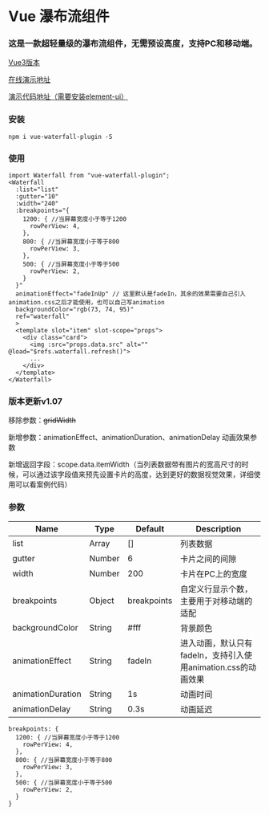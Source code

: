 # Vue 瀑布流组件

### 这是一款超轻量级的瀑布流组件，无需预设高度，支持PC和移动端。

[Vue3版本](https://github.com/heikaimu/vue3-waterfall-plugin)

[在线演示地址](https://heikaimu.github.io/vue-waterfall-plugin/dist/index.html#/)

[演示代码地址（需要安装element-ui）](https://github.com/heikaimu/vue-waterfall-plugin/blob/master/src/views/MyExample.vue)

### 安装
```
npm i vue-waterfall-plugin -S
```

### 使用
```
import Waterfall from "vue-waterfall-plugin";
<Waterfall 
  :list="list" 
  :gutter="10" 
  :width="240" 
  :breakpoints="{
    1200: { //当屏幕宽度小于等于1200
      rowPerView: 4,
    },
    800: { //当屏幕宽度小于等于800
      rowPerView: 3,
    },
    500: { //当屏幕宽度小于等于500
      rowPerView: 2,
    }
  }"
  animationEffect="fadeInUp" // 这里默认是fadeIn，其余的效果需要自己引入animation.css之后才能使用，也可以自己写animation
  backgroundColor="rgb(73, 74, 95)" 
  ref="waterfall"
  >
  <template slot="item" slot-scope="props">
    <div class="card">
      <img :src="props.data.src" alt="" @load="$refs.waterfall.refresh()">
      ...
    </div>
  </template>
</Waterfall>
```

### 版本更新v1.07
移除参数：~~gridWidth~~

新增参数：animationEffect、animationDuration、animationDelay 动画效果参数

新增返回字段：scope.data.itemWidth（当列表数据带有图片的宽高尺寸的时候，可以通过该字段值来预先设置卡片的高度，达到更好的数据视觉效果，详细使用可以看案例代码）

### 参数
| Name             | Type    | Default   | Description           |
| ---------------- | ------- | --------- | --------------------- |
| list             | Array   | []        | 列表数据            |
| gutter           | Number  | 6         | 卡片之间的间隙 |
| width            | Number  | 200       | 卡片在PC上的宽度     |
| breakpoints      | Object  |breakpoints| 自定义行显示个数，主要用于对移动端的适配 |
| backgroundColor  | String  | #fff      | 背景颜色 |
| animationEffect  | String  | fadeIn    | 进入动画，默认只有fadeIn，支持引入使用animation.css的动画效果 |
| animationDuration| String  | 1s        | 动画时间 |
| animationDelay   | String  | 0.3s      | 动画延迟 |
```
breakpoints: {
  1200: { //当屏幕宽度小于等于1200
    rowPerView: 4,
  },
  800: { //当屏幕宽度小于等于800
    rowPerView: 3,
  },
  500: { //当屏幕宽度小于等于500
    rowPerView: 2,
  }
}
```
